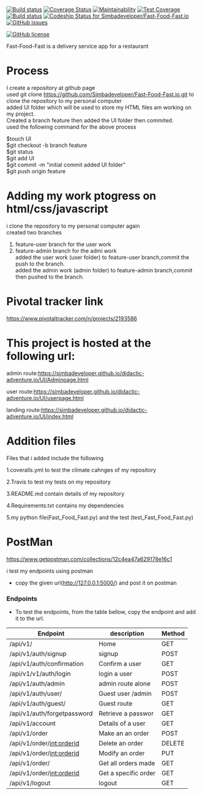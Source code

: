 

[![Build status](https://travis-ci.org/Simbadeveloper/Fast-Food-Fast.io.svg?branch=feature-endpoints)](https://travis-ci.org/Simbadeveloper)
[![Coverage Status](https://coveralls.io/repos/github/Simbadeveloper/Fast-Food-Fast.io/badge.svg)](https://coveralls.io/github/Simbadeveloper/Fast-Food-Fast.io)
[![Maintainability](https://api.codeclimate.com/v1/badges/1333f01f9415bd674e32/maintainability)](https://codeclimate.com/github/Simbadeveloper/Fast-Food-Fast.io/maintainability)
[![Test Coverage](https://api.codeclimate.com/v1/badges/1333f01f9415bd674e32/test_coverage)](https://codeclimate.com/github/Simbadeveloper/Fast-Food-Fast.io/test_coverage)
[![Build status](https://ci.appveyor.com/api/projects/status/mx1qjmm4icbt308l/branch/master?svg=true)](https://ci.appveyor.com/project/Simbadeveloper/fast-food-fast-io/branch/master)
[ ![Codeship Status for Simbadeveloper/Fast-Food-Fast.io](https://app.codeship.com/projects/8cf12870-9463-0136-1cf0-0a2ae3ab87c0/status?branch=master)](https://app.codeship.com/projects/304674)
[![GitHub issues](https://img.shields.io/github/issues/Simbadeveloper/Fast-Food-Fast.io.svg)](https://github.com/Simbadeveloper/Fast-Food-Fast.io/issues)

[![GitHub license](https://img.shields.io/github/license/Simbadeveloper/Fast-Food-Fast.io.svg)](https://github.com/Simbadeveloper/Fast-Food-Fast.io/blob/master/LICENSE)

Fast-Food-Fast is a delivery service app for a restaurant

# Process
I create a repository at github page<br>
used git clone https://github.com/Simbadeveloper/Fast-Food-Fast.io.git 
to clone the repository to my personal computer<br>
added UI folder which will be used to store my HTML files am working on my project.<br>
Created a branch feature then added the UI folder then commited.<br>
used the following command for the above process<br>

$touch UI<br>
$git checkout -b branch feature<br>
$git status<br>
$git add UI<br> 
$git commit -m "initial commit added UI folder"<br>
$git push origin feature<br>

# Adding my work ptogress on html/css/javascript
i clone the repository to my personal computer again<br>
created two branches<br>
1. feature-user branch for the user work<br>
2. feature-admin branch for the admi work<br>
added the user work (user folder) to feature-user branch,commit the push to the branch.<br>
added the admin work (admin folder) to feature-admin branch,commit then pushed to the branch.<br>

# Pivotal tracker link
https://www.pivotaltracker.com/n/projects/2193586

# This project is hosted at the following url:
admin route:https://simbadeveloper.github.io/didactic-adventure.io/UI/Adminpage.html

user route:https://simbadeveloper.github.io/didactic-adventure.io/UI/userpage.html

landing route:https://simbadeveloper.github.io/didactic-adventure.io/UI/index.html
 

# Addition files


Files that i added include the following<br>


1.coveralls.yml to test the climate cahnges of my repository<br>

2.Travis to test my tests on my repository<br>

3.README.md contain details of my repository<br>

4.Requirements.txt contains my dependencies<br>

5.my python file(Fast_Food_Fast.py) and the test (test_Fast_Food_Fast.py)<br>



# PostMan



https://www.getpostman.com/collections/12c4ea47a629178e16c1 <br>

i test my endpoints using postman<br>


* copy the given url(http://127.0.0.1:5000/) and post it on postman

### Endpoints

* To test the endpoints, from the table bellow, copy the endpoint and add it to the url.

Endpoint                          | description         | Method
----------------------------------|---------------------|--------
/api/v1/                          | Home                | GET
/api/v1/auth/signup               |signup               | POST
/api/v1/auth/confirmation         | Confirm a user      | GET
/api/v1/v1/auth/login             | login a user        | POST
/api/v1/auth/admin                | admin route alone   | POST
/api/v1/auth/user/<name>          | Guest user /admin   | POST
/api/v1/auth/guest/<guest>        | Guest route         | GET
/api/v1/auth/forgetpassword       | Retrieve a passwor  | GET
/api/v1/account                   |Details of a user    | GET
/api/v1/order                    | Make an an order    | POST
/api/v1/order/<int:orderid>       | Delete an order     |DELETE
 /api/v1/order/<int:orderid>      | Modify an order     | PUT
 /api/v1/order/                   |Get all orders made  | GET
 /api/v1/order/<int:orderid>      | Get a specific order|GET
 /api/v1/logout                   | logout              |GET

